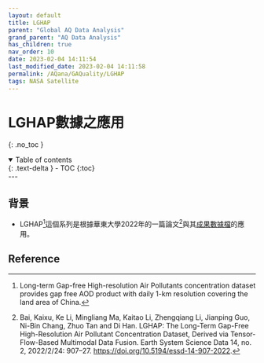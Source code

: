 ```yaml
---
layout: default
title: LGHAP
parent: "Global AQ Data Analysis"
grand_parent: "AQ Data Analysis"
has_children: true
nav_order: 10
date: 2023-02-04 14:11:54
last_modified_date: 2023-02-04 14:11:58
permalink: /AQana/GAQuality/LGHAP
tags: NASA Satellite
---
```


# LGHAP數據之應用
{: .no_toc }

<details open markdown="block">
  <summary>
    Table of contents
  </summary>
  {: .text-delta }
- TOC
{:toc}
</details>
---

## 背景

- LGHAP[^2]這個系列是根據華東大學2022年的一篇論文[^1]與其[成果數據檔][LGHAP]的應用。

  
## Reference

[LGHAP]: https://zenodo.org/record/5652257#.Y9yfSnbP1PY "data web@zenodo"


[^1]: Bai, Kaixu, Ke Li, Mingliang Ma, Kaitao Li, Zhengqiang Li, Jianping Guo, Ni-Bin Chang, Zhuo Tan and Di Han. LGHAP: The Long-Term Gap-Free High-Resolution Air Pollutant Concentration Dataset, Derived via Tensor-Flow-Based Multimodal Data Fusion. Earth System Science Data 14, no. 2, 2022/2/24: 907–27. https://doi.org/10.5194/essd-14-907-2022.

[^2]: Long-term Gap-free High-resolution Air Pollutants concentration dataset provides gap free AOD product with daily 1-km resolution covering the land area of China.
